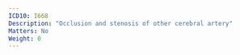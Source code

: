 ```yaml
---
ICD10: I668
Description: "Occlusion and stenosis of other cerebral artery"
Matters: No
Weight: 0
---
```

